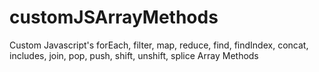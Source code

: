 # customJSArrayMethods
Custom Javascript's forEach, filter, map, reduce, find, findIndex, concat, includes, join, pop, push, shift, unshift, splice Array Methods
